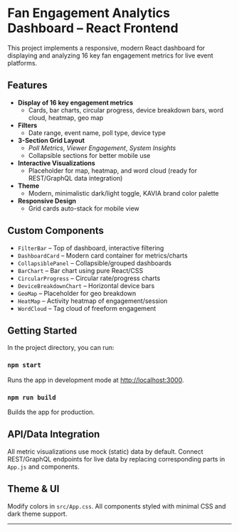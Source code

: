 # Fan Engagement Analytics Dashboard – React Frontend

This project implements a responsive, modern React dashboard for displaying and analyzing 16 key fan engagement metrics for live event platforms.

## Features

- **Display of 16 key engagement metrics**
    - Cards, bar charts, circular progress, device breakdown bars, word cloud, heatmap, geo map
- **Filters**
    - Date range, event name, poll type, device type
- **3-Section Grid Layout**
    - _Poll Metrics_, _Viewer Engagement_, _System Insights_
    - Collapsible sections for better mobile use
- **Interactive Visualizations**
    - Placeholder for map, heatmap, and word cloud (ready for REST/GraphQL data integration)
- **Theme**
    - Modern, minimalistic dark/light toggle, KAVIA brand color palette
- **Responsive Design**
    - Grid cards auto-stack for mobile view

## Custom Components

- `FilterBar` – Top of dashboard, interactive filtering
- `DashboardCard` – Modern card container for metrics/charts
- `CollapsiblePanel` – Collapsible/grouped dashboards
- `BarChart` – Bar chart using pure React/CSS
- `CircularProgress` – Circular rate/progress charts
- `DeviceBreakdownChart` – Horizontal device bars
- `GeoMap` – Placeholder for geo breakdown
- `HeatMap` – Activity heatmap of engagement/session
- `WordCloud` – Tag cloud of freeform engagement

## Getting Started

In the project directory, you can run:

### `npm start`
Runs the app in development mode at [http://localhost:3000](http://localhost:3000/).

### `npm run build`
Builds the app for production.

## API/Data Integration

All metric visualizations use mock (static) data by default. Connect REST/GraphQL endpoints for live data by replacing corresponding parts in `App.js` and components.

## Theme & UI

Modify colors in `src/App.css`. All components styled with minimal CSS and dark theme support.

---
